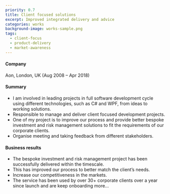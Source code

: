 ```yaml
---
priority: 0.7
title: Client focused solutions 
excerpt: Improved integrated delivery and advice 
categories: works
background-image: works-sample.png
tags:
  - client-focus
  - product-delivery
  - market-awareness
---
```


#### Company 
Aon, London, UK (Aug 2008 – Apr 2018) 

#### Summary

- I am involved in leading projects in full software development cycle using different technologies, such as C# and WPF, from ideas to working solutions.
- Responsible to manage and deliver client focused development projects.
- One of my project is to improve our process and provide better bespoke investment and risk management solutions to fit the requirements of our corporate clients.  
- Organise meeting and taking feedback from different stakeholders.  

#### Business results
- The bespoke investment and risk management project has been successfully delivered within the timescale.  
- This has improved our process to better match the client’s needs.
- Increase our competitiveness in the markets.  
- The service has been used by over 30+ corporate clients over a year since launch and are keep onboarding more...